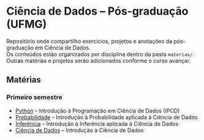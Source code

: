 # Ciência de Dados – Pós-graduação (UFMG)

Repositório onde compartilho exercícios, projetos e anotações da pós-graduação em Ciência de Dados.  
Os conteúdos estão organizados por disciplina dentro da pasta `materias/`. 
Outras matérias e projetos serão adicionados conforme o curso avançar.

## Matérias
### Primeiro semestre
- [Python](materias/python/) – Introdução à Programação em Ciência de Dados (IPCD)
- [Probabilidade](materias/probabilidade/) – Introdução à Probabilidade aplicada à Ciência de Dados
- [Inferência](materias/inferencia/) – Introdução à Inferência aplicada à Ciência de Dados
- [Ciência de Dados](materias/cd/) – Introdução à Ciência de Dados
